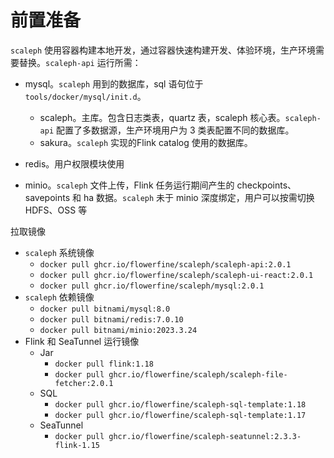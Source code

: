# 前置准备

`scaleph` 使用容器构建本地开发，通过容器快速构建开发、体验环境，生产环境需要替换。`scaleph-api` 运行所需：

* mysql。`scaleph` 用到的数据库，sql 语句位于 `tools/docker/mysql/init.d`。
  * scaleph。主库。包含日志类表，quartz 表，scaleph 核心表。`scaleph-api` 配置了多数据源，生产环境用户为 3 类表配置不同的数据库。
  * sakura。`scaleph` 实现的Flink catalog 使用的数据库。

* redis。用户权限模块使用
* minio。`scaleph` 文件上传，Flink 任务运行期间产生的 checkpoints、savepoints 和 ha 数据。`scaleph` 未于 minio 深度绑定，用户可以按需切换 HDFS、OSS 等

拉取镜像

* `scaleph` 系统镜像
  * `docker pull ghcr.io/flowerfine/scaleph/scaleph-api:2.0.1`
  * `docker pull ghcr.io/flowerfine/scaleph/scaleph-ui-react:2.0.1`
  * `docker pull ghcr.io/flowerfine/scaleph/mysql:2.0.1`
* `scaleph` 依赖镜像
  * `docker pull bitnami/mysql:8.0`
  * `docker pull bitnami/redis:7.0.10`
  * `docker pull bitnami/minio:2023.3.24`
* Flink 和 SeaTunnel 运行镜像
  * Jar
    * `docker pull flink:1.18`
    * `docker pull ghcr.io/flowerfine/scaleph/scaleph-file-fetcher:2.0.1`
  * SQL
    * `docker pull ghcr.io/flowerfine/scaleph-sql-template:1.18`
    * `docker pull ghcr.io/flowerfine/scaleph-sql-template:1.17`
  * SeaTunnel
    * `docker pull ghcr.io/flowerfine/scaleph-seatunnel:2.3.3-flink-1.15`

